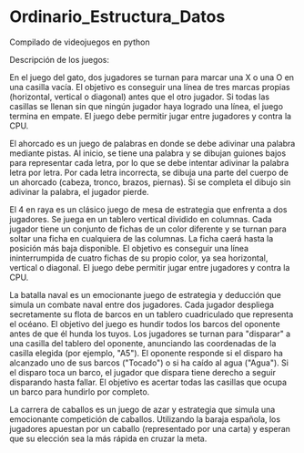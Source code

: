 # Ordinario_Estructura_Datos
Compilado de videojuegos en python


Descripción de los juegos:

En el juego del gato, dos jugadores se turnan para marcar una X o una O en una casilla vacía. El objetivo es conseguir una línea de tres marcas propias (horizontal, vertical o diagonal) antes que el otro jugador. Si todas las casillas se llenan sin que ningún jugador haya logrado una línea, el juego termina en empate. El juego debe permitir jugar entre jugadores y contra la CPU.

El ahorcado es un juego de palabras en donde se debe adivinar una palabra mediante pistas. Al inicio, se tiene una palabra y se dibujan guiones bajos para representar cada letra, por lo que se debe intentar adivinar la palabra letra por letra. Por cada letra incorrecta, se dibuja una parte del cuerpo de un ahorcado (cabeza, tronco, brazos, piernas). Si se completa el dibujo sin adivinar la palabra, el jugador pierde.

El 4 en raya es un clásico juego de mesa de estrategia que enfrenta a dos jugadores. Se juega en un tablero vertical dividido en columnas. Cada jugador tiene un conjunto de fichas de un color diferente y se turnan para soltar una ficha en cualquiera de las columnas. La ficha caerá hasta la posición más baja disponible. El objetivo es conseguir una línea ininterrumpida de cuatro fichas de su propio color, ya sea horizontal, vertical o diagonal. El juego debe permitir jugar entre jugadores y contra la CPU.

La batalla naval es un emocionante juego de estrategia y deducción que simula un combate naval entre dos jugadores. Cada jugador despliega secretamente su flota de barcos en un tablero cuadriculado que representa el océano. El objetivo del juego es hundir todos los barcos del oponente antes de que él hunda los tuyos. Los jugadores se turnan para "disparar" a una casilla del tablero del oponente, anunciando las coordenadas de la casilla elegida (por ejemplo, "A5"). El oponente responde si el disparo ha alcanzado uno de sus barcos ("Tocado") o si ha caído al agua ("Agua"). Si el disparo toca un barco, el jugador que dispara tiene derecho a seguir disparando hasta fallar. El objetivo es acertar todas las casillas que ocupa un barco para hundirlo por completo.

La carrera de caballos es un juego de azar y estrategia que simula una emocionante competición de caballos. Utilizando la baraja española, los jugadores apuestan por un caballo (representado por una carta) y esperan que su elección sea la más rápida en cruzar la meta.
